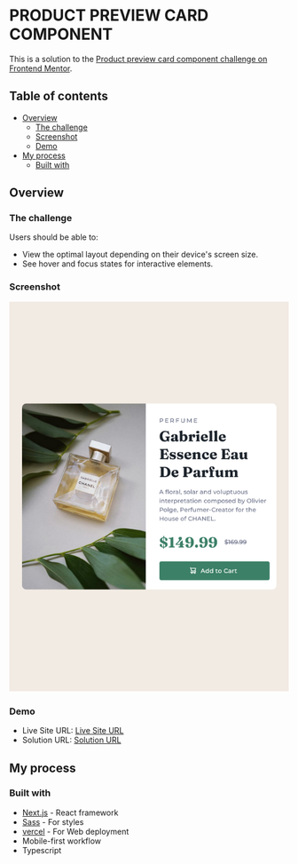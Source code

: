 
# PRODUCT PREVIEW CARD COMPONENT

This is a solution to the [Product preview card component challenge on Frontend Mentor](https://www.frontendmentor.io/challenges/product-preview-card-component-GO7UmttRfa).

## Table of contents

- [Overview](#overview)
    - [The challenge](#the-challenge)
    - [Screenshot](#screenshot)
    - [Demo](#demo)
- [My process](#my-process)
  - [Built with](#built-with)

## Overview

### The challenge
Users should be able to:

- View the optimal layout depending on their device's screen size.
- See hover and focus states for interactive elements.

### Screenshot
![](./screenshot.png)

### Demo
- Live Site URL: [Live Site URL](https://product-preview-card-component-kappa-two.vercel.app/)
- Solution URL: [Solution URL](https://github.com/nmelissarp/product-preview-card-component)

## My process

### Built with
- [Next.js](https://nextjs.org/) - React framework
- [Sass](https://nextjs.org/docs/app/building-your-application/styling/sass) - For styles
- [vercel](https://vercel.com/home) - For Web deployment
- Mobile-first workflow
- Typescript

